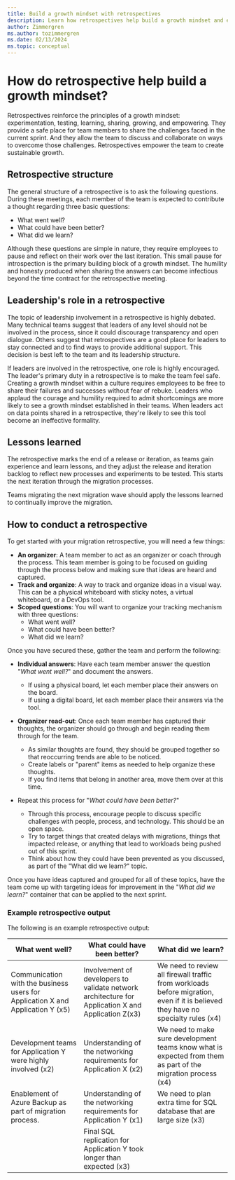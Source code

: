 ```yaml
---
title: Build a growth mindset with retrospectives
description: Learn how retrospectives help build a growth mindset and empower teams to create sustainable growth.
author: Zimmergren
ms.author: tozimmergren
ms.date: 02/13/2024
ms.topic: conceptual
---
```


# How do retrospective help build a growth mindset?

Retrospectives reinforce the principles of a growth mindset: experimentation, testing, learning, sharing, growing, and empowering. They provide a safe place for team members to share the challenges faced in the current sprint. And they allow the team to discuss and collaborate on ways to overcome those challenges. Retrospectives empower the team to create sustainable growth.

## Retrospective structure

The general structure of a retrospective is to ask the following questions. During these meetings, each member of the team is expected to contribute a thought regarding three basic questions:

- What went well?
- What could have been better?
- What did we learn?

Although these questions are simple in nature, they require employees to pause and reflect on their work over the last iteration. This small pause for introspection is the primary building block of a growth mindset. The humility and honesty produced when sharing the answers can become infectious beyond the time contract for the retrospective meeting.

## Leadership's role in a retrospective

The topic of leadership involvement in a retrospective is highly debated. Many technical teams suggest that leaders of any level should not be involved in the process, since it could discourage transparency and open dialogue. Others suggest that retrospectives are a good place for leaders to stay connected and to find ways to provide additional support. This decision is best left to the team and its leadership structure.

If leaders are involved in the retrospective, one role is highly encouraged. The leader's primary duty in a retrospective is to make the team feel safe. Creating a growth mindset within a culture requires employees to be free to share their failures and successes without fear of rebuke. Leaders who applaud the courage and humility required to admit shortcomings are more likely to see a growth mindset established in their teams. When leaders act on data points shared in a retrospective, they're likely to see this tool become an ineffective formality.

## Lessons learned

The retrospective marks the end of a release or iteration, as teams gain experience and learn lessons, and they adjust the release and iteration backlog to reflect new processes and experiments to be tested. This starts the next iteration through the migration processes.

Teams migrating the next migration wave should apply the lessons learned to continually improve the migration.

## How to conduct a retrospective

To get started with your migration retrospective, you will need a few things:

- **An organizer**: A team member to act as an organizer or coach through the process. This team member is going to be focused on guiding through the process below and making sure that ideas are heard and captured.
- **Track and organize**: A way to track and organize ideas in a visual way. This can be a physical whiteboard with sticky notes, a virtual whiteboard, or a DevOps tool.
- **Scoped questions**: You will want to organize your tracking mechanism with three questions:
  - What went well?
  - What could have been better?
  - What did we learn?

Once you have secured these, gather the team and perform the following:

- **Individual answers**: Have each team member answer the question "_What went well?_" and document the answers.
  - If using a physical board, let each member place their answers on the board.
  - If using a digital board, let each member place their answers via the tool.
- **Organizer read-out**: Once each team member has captured their thoughts, the organizer should go through and begin reading them through for the team.
  - As similar thoughts are found, they should be grouped together so that reoccurring trends are able to be noticed.
  - Create labels or "parent" items as needed to help organize these thoughts.
  - If you find items that belong in another area, move them over at this time.

- Repeat this process for "_What could have been better?_"
  - Through this process, encourage people to discuss specific challenges with people, process, and technology. This should be an open space.
  - Try to target things that created delays with migrations, things that impacted release, or anything that lead to workloads being pushed out of this sprint.
  - Think about how they could have been prevented as you discussed, as part of the "What did we learn?" topic.

Once you have ideas captured and grouped for all of these topics, have the team come up with targeting ideas for improvement in the "_What did we learn?_" container that can be applied to the next sprint.

### Example retrospective output

The following is an example retrospective output:

|What went well?|What could have been better?|What did we learn?|
|---|---|---|
|Communication with the business users for Application X and Application Y (x5)|Involvement of developers to validate network architecture for Application X and Application Z(x3)|We need to review all firewall traffic from workloads before migration, even if it is believed they have no specialty rules (x4)|
|Development teams for Application Y were highly involved (x2)|Understanding of the networking requirements for Application X (x2)|We need to make sure development teams know what is expected from them as part of the migration process (x4)|
|Enablement of Azure Backup as part of migration process.|Understanding of the networking requirements for Application Y (x1)|We need to plan extra time for SQL database that are large size (x3)|
| |Final SQL replication for Application Y took longer than expected (x3)| |
